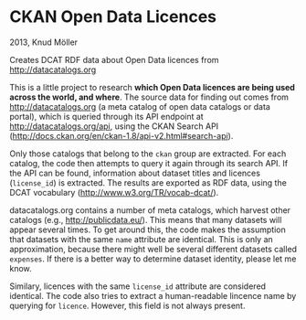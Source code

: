CKAN Open Data Licences
=======================

2013, Knud Möller

Creates DCAT RDF data about Open Data licences from http://datacatalogs.org

This is a little project to research **which Open Data licences are being used across the world, and where**. The source data for finding out comes from http://datacatalogs.org (a meta catalog of open data catalogs or data portal), which is queried through its API endpoint at http://datacatalogs.org/api, using the CKAN Search API (http://docs.ckan.org/en/ckan-1.8/api-v2.html#search-api).

Only those catalogs that belong to the `ckan` group are extracted. For each catalog, the code then attempts to query it again through its search API. If the API can be found, information about dataset titles and licences (`license_id`) is extracted. The results are exported as RDF data, using the DCAT vocabulary (http://www.w3.org/TR/vocab-dcat/).

datacatalogs.org contains a number of meta catalogs, which harvest other catalogs (e.g., http://publicdata.eu/). This means that many datasets will appear several times. To get around this, the code makes the assumption that datasets with the same `name` attribute are identical. This is only an approximation, because there might well be several different datasets called `expenses`. If there is a better way to determine dataset identity, please let me know.

Similary, licences with the same `license_id` attribute are considered identical. The code also tries to extract a human-readable lincence name by querying for `licence`. However, this field is not always present.
